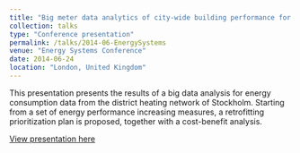 ```yaml
---
title: "Big meter data analytics of city-wide building performance for climate action planning"
collection: talks
type: "Conference presentation"
permalink: /talks/2014-06-EnergySystems
venue: "Energy Systems Conference"
date: 2014-06-24
location: "London, United Kingdom"
---
```


This presentation presents the results of a big data analysis for energy consumption data from the district heating network of Stockholm. Starting from a set of energy performance increasing measures, a retrofitting prioritization plan is proposed, together with a cost-benefit analysis.

[View presentation here](http://doi.org/10.13140/RG.2.2.12392.37126)
